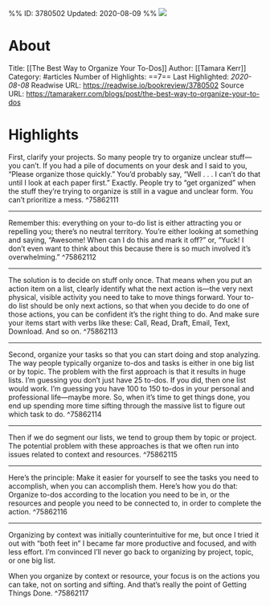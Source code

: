 %%
ID: 3780502
Updated: 2020-08-09
%%
![](https://readwise-assets.s3.amazonaws.com/static/images/article0.00998d930354.png)

# About
Title: [[The Best Way to Organize Your To-Dos]]
Author: [[Tamara Kerr]]
Category: #articles
Number of Highlights: ==7==
Last Highlighted: *2020-08-08*
Readwise URL: https://readwise.io/bookreview/3780502
Source URL: https://tamarakerr.com/blogs/post/the-best-way-to-organize-your-to-dos


# Highlights 
First, clarify your projects. So many people try to organize unclear stuff—you can’t. If you had a pile of documents on your desk and I said to you, “Please organize those quickly.” You’d probably say, “Well . . . I can’t do that until I look at each paper first.” Exactly. People try to “get organized” when the stuff they’re trying to organize is still in a vague and unclear form. You can’t prioritize a mess.  ^75862111

---

Remember this: everything on your to-do list is either attracting you or repelling you; there’s no neutral territory. You’re either looking at something and saying, “Awesome! When can I do this and mark it off?” or, “Yuck! I don’t even want to think about this because there is so much involved it’s overwhelming.”  ^75862112

---

The solution is to decide on stuff only once. That means when you put an action item on a list, clearly identify what the next action is—the very next physical, visible activity you need to take to move things forward. Your to-do list should be only next actions, so that when you decide to do one of those actions, you can be confident it’s the right thing to do. And make sure your items start with verbs like these: Call, Read, Draft, Email, Text, Download. And so on.  ^75862113

---

Second, organize your tasks so that you can start doing and stop analyzing. The way people typically organize to-dos and tasks is either in one big list or by topic. The problem with the first approach is that it results in huge lists. I’m guessing you don’t just have 25 to-dos. If you did, then one list would work. I’m guessing you have 100 to 150 to-dos in your personal and professional life—maybe more. So, when it’s time to get things done, you end up spending more time sifting through the massive list to figure out which task to do.  ^75862114

---

Then if we do segment our lists, we tend to group them by topic or project. The potential problem with these approaches is that we often run into issues related to context and resources.  ^75862115

---

Here’s the principle: Make it easier for yourself to see the tasks you need to accomplish, when you can accomplish them. Here’s how you do that: Organize to-dos according to the location you need to be in, or the resources and people you need to be connected to, in order to complete the action.  ^75862116

---

Organizing by context was initially counterintuitive for me, but once I tried it out with “both feet in” I became far more productive and focused, and with less effort. I’m convinced I’ll never go back to organizing by project, topic, or one big list.

When you organize by context or resource, your focus is on the actions you can take, not on sorting and sifting. And that’s really the point of Getting Things Done.  ^75862117


